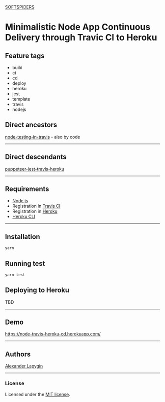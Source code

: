 [SOFTSPIDERS](https://github.com/softspiders/softspiders)

# Minimalistic Node App Continuous Delivery through Travic CI to Heroku

## Feature tags

- build
- ci
- cd
- deploy
- heroku
- jest
- template
- travis
- nodejs

## Direct ancestors

[node-testing-in-travis](https://github.com/softspiders/node-testing-in-travis) - also by code

---

## Direct descendants

[puppeteer-jest-travis-heroku](https://github.com/softspiders/puppeteer-jest-travis-heroku)

---

## Requirements

* [Node.js](https://nodejs.org/en/download/package-manager/)
* Registration in [Travis CI](https://travis-ci.com/)
* Registration in [Heroku](https://devcenter.heroku.com/)
* [Heroku CLI](https://devcenter.heroku.com/articles/heroku-cli)

---

## Installation

```sh
yarn
```

## Running test

```sh
yarn test
```

## Deploying to Heroku

TBD

---

## Demo

<https://node-travis-heroku-cd.herokuapp.com/>

---

## Authors

[Alexander Lapygin](https://github.com/AlexanderLapygin)

---

### License

Licensed under the [MIT license](./LICENSE).
